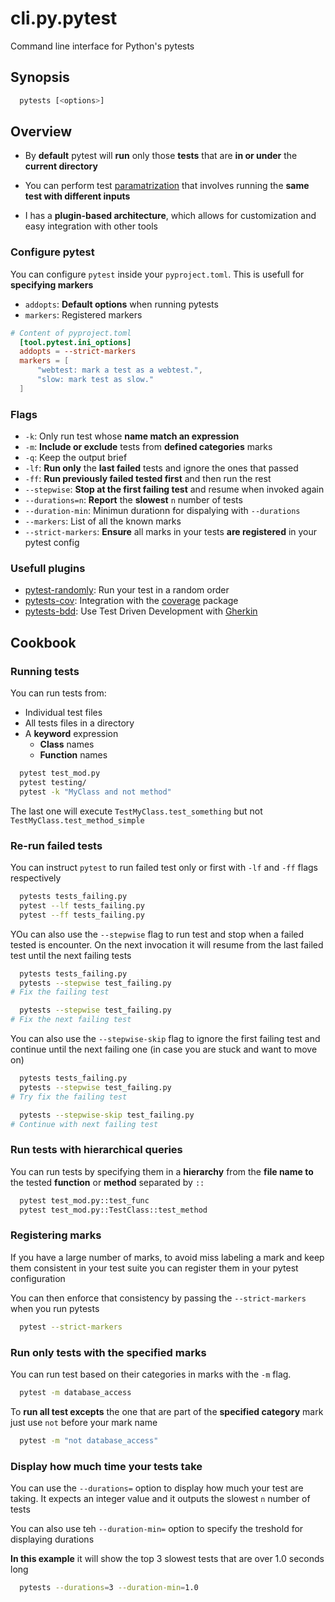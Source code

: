 # cli.py.pytest

Command line interface for Python's pytests

## Synopsis

```sh
  pytests [<options>]
```

## Overview

- By **default** pytest will **run** only those **tests** that are **in or
  under** the **current directory**

- You can perform test [paramatrization](./e051.md) that involves running the **same
  test with different inputs**

- I has a **plugin-based architecture**, which allows for customization and easy
  integration with other tools

### Configure pytest

You can configure `pytest` inside your `pyproject.toml`. This is usefull for
**specifying markers**

- `addopts`: **Default options** when running pytests
- `markers`: Registered markers

```toml
# Content of pyproject.toml
  [tool.pytest.ini_options]
  addopts = --strict-markers
  markers = [
      "webtest: mark a test as a webtest.",
      "slow: mark test as slow."
  ]
```

### Flags

- `-k`: Only run test whose **name match an expression**
- `-m`: **Include or exclude** tests from **defined categories** marks
- `-q`: Keep the output brief
- `-lf`: **Run only** the **last failed** tests and ignore the ones that passed
- `-ff`: **Run previously failed tested first** and then run the rest
- `--stepwise`: **Stop at the first failing test** and resume when invoked again
- `--durations=n`: **Report** the **slowest** `n` number of tests
- `--duration-min`: Minimun durationn for dispalying with `--durations`
- `--markers`: List of all the known marks
- `--strict-markers`: **Ensure** all marks in your tests **are registered** in your
  pytest config

### Usefull plugins

- [pytest-randomly](https://github.com/pytest-dev/pytest-randomly): Run your test in a random order
- [pytests-cov](https://pytest-cov.readthedocs.io/en/latest/jkj): Integration with the [coverage](https://coverage.readthedocs.io/) package
- [pytests-bdd](https://pytest-bdd.readthedocs.io/en/latest/): Use Test Driven Development with [Gherkin](http://docs.behat.org/en/v2.5/guides/1.gherkin.html)

## Cookbook

### Running tests

You can run tests from:

- Individual test files
- All tests files in a directory
- A **keyword** expression
  - **Class** names
  - **Function** names

```sh
  pytest test_mod.py
  pytest testing/
  pytest -k "MyClass and not method"
```

The last one will execute `TestMyClass.test_something` but not `TestMyClass.test_method_simple`

### Re-run failed tests

You can instruct `pytest` to run failed test only or first with `-lf` and `-ff`
flags respectively

```sh
  pytests tests_failing.py
  pytest --lf tests_failing.py
  pytest --ff tests_failing.py
```

YOu can also use the `--stepwise` flag to run test and stop when a failed
tested is encounter. On the next invocation it will resume from the last failed
test until the next failing tests

```sh
  pytests tests_failing.py
  pytests --stepwise test_failing.py
# Fix the failing test

  pytests --stepwise test_failing.py
# Fix the next failing test
```

You can also use the `--stepwise-skip` flag to ignore the first failing test
and continue until the next failing one (in case you are stuck and want to move
on)

```sh
  pytests tests_failing.py
  pytests --stepwise test_failing.py
# Try fix the failing test

  pytests --stepwise-skip test_failing.py
# Continue with next failing test
```

### Run tests with hierarchical queries

You can run tests by specifying them in a **hierarchy** from the **file name
to** the tested **function** or **method** separated by `::`

```sh
  pytest test_mod.py::test_func
  pytest test_mod.py::TestClass::test_method
```

### Registering marks

If you have a large number of marks, to avoid miss labeling a mark and keep
them consistent in your test suite you can register them in your pytest
configuration

You can then enforce that consistency by passing the `--strict-markers` when
you run pytests

```sh
  pytest --strict-markers
```

### Run only tests with the specified marks

You can run test based on their categories in marks with the `-m` flag.

```sh
  pytest -m database_access
```

To **run all test excepts** the one that are part of the **specified category** mark
just use `not` before your mark name

```sh
  pytest -m "not database_access"
```

### Display how much time your tests take

You can use the `--durations=` option to display how much your test are taking.
It expects an integer value and it outputs the slowest `n` number of tests

You can also use teh `--duration-min=` option to specify the treshold for
displaying durations

**In this example** it will show the top 3 slowest tests that are over 1.0
seconds long

```sh
  pytests --durations=3 --duration-min=1.0
```
